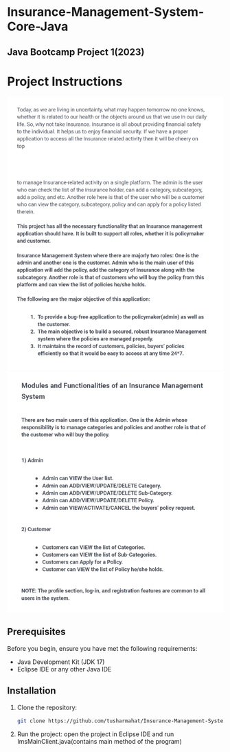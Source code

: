 # Insurance-Management-System-Core-Java
## Java Bootcamp Project 1(2023)

# Project Instructions
![Screenshot](resources/1.png)
![Screenshot](resources/2.png)

## Prerequisites

Before you begin, ensure you have met the following requirements:
- Java Development Kit (JDK 17)
- Eclipse IDE or any other Java IDE


## Installation

1. Clone the repository:

    ```bash
    git clone https://github.com/tusharmahat/Insurance-Management-System-Core-Java-.git
    ```

2. Run the project:
    open the project in Eclipse IDE and run ImsMainClient.java(contains main method of the program)

